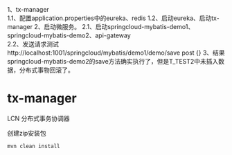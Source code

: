 1、tx-manager   
    1.1、配置application.properties中的eureka、redis
    1.2、启动eureka、启动tx-manager
2、启动微服务。
    2.1、启动springcloud-mybatis-demo1、springcloud-mybatis-demo2、api-gateway  
    2.2、发送请求测试
         http://localhost:1001/springcloud/mybatis/demo1/demo/save
         post
         {}
3、结果springcloud-mybatis-demo2的save方法确实执行了，但是T_TEST2中未插入数据，分布式事物回滚了。
             
    
# tx-manager

LCN 分布式事务协调器

创建zip安装包

`mvn clean install `
